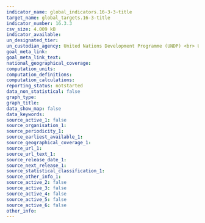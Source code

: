 ```yaml
---
indicator_name: global_indicators.16-3-3-title
target_name: global_targets.16-3-title
indicator_number: 16.3.3
csv_size: 4.009 kB
indicator_available: 
un_designated_tier: 
un_custodian_agency: United Nations Development Programme (UNDP) <br> United Nations on Drugs and Crime (UNODC) <br> Organization for Economic Cooperation and Development (OECD)
goal_meta_link:
goal_meta_link_text:
national_geographical_coverage: 
computation_units: 
computation_definitions: 
computation_calculations: 
reporting_status: notstarted
data_non_statistical: false
graph_type: 
graph_title: 
data_show_map: false
data_keywords: 
source_active_1: false
source_organisation_1: 
source_periodicity_1: 
source_earliest_available_1: 
source_geographical_coverage_1: 
source_url_1:
source_url_text_1: 
source_release_date_1: 
source_next_release_1: 
source_statistical_classification_1: 
source_other_info_1: 
source_active_2: false
source_active_3: false
source_active_4: false
source_active_5: false
source_active_6: false
other_info: 
---
```


